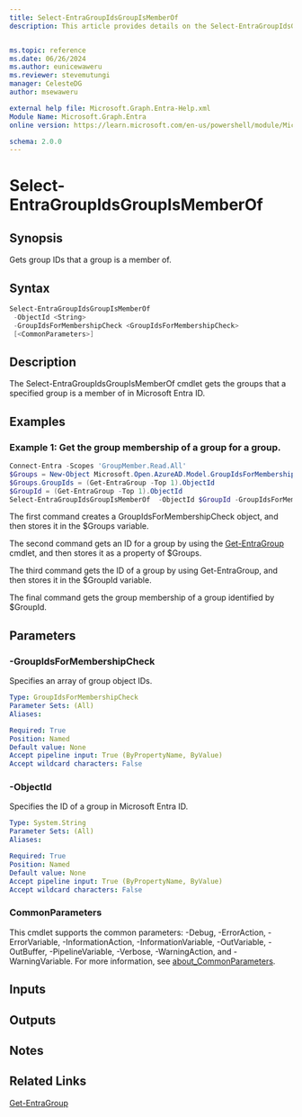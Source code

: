 ```yaml
---
title: Select-EntraGroupIdsGroupIsMemberOf
description: This article provides details on the Select-EntraGroupIdsGroupIsMemberOf command.


ms.topic: reference
ms.date: 06/26/2024
ms.author: eunicewaweru
ms.reviewer: stevemutungi
manager: CelesteDG
author: msewaweru

external help file: Microsoft.Graph.Entra-Help.xml
Module Name: Microsoft.Graph.Entra
online version: https://learn.microsoft.com/en-us/powershell/module/Microsoft.Graph.Entra/Select-EntraGroupIdsGroupIsMemberOf

schema: 2.0.0
---
```


# Select-EntraGroupIdsGroupIsMemberOf

## Synopsis

Gets group IDs that a group is a member of.

## Syntax

```powershell
Select-EntraGroupIdsGroupIsMemberOf 
 -ObjectId <String> 
 -GroupIdsForMembershipCheck <GroupIdsForMembershipCheck>
 [<CommonParameters>]
```

## Description

The Select-EntraGroupIdsGroupIsMemberOf cmdlet gets the groups that a specified group is a member of in Microsoft Entra ID.

## Examples

### Example 1: Get the group membership of a group for a group.

```powershell
Connect-Entra -Scopes 'GroupMember.Read.All'
$Groups = New-Object Microsoft.Open.AzureAD.Model.GroupIdsForMembershipCheck
$Groups.GroupIds = (Get-EntraGroup -Top 1).ObjectId
$GroupId = (Get-EntraGroup -Top 1).ObjectId
Select-EntraGroupIdsGroupIsMemberOf  -ObjectId $GroupId -GroupIdsForMembershipCheck $Groups
```

The first command creates a GroupIdsForMembershipCheck object, and then stores it in the $Groups variable.

The second command gets an ID for a group by using the [Get-EntraGroup](./Get-EntraGroup.md) cmdlet, and then stores it as a property of $Groups.

The third command gets the ID of a group by using Get-EntraGroup, and then stores it in the $GroupId variable.

The final command gets the group membership of a group identified by $GroupId.

## Parameters

### -GroupIdsForMembershipCheck

Specifies an array of group object IDs.

```yaml
Type: GroupIdsForMembershipCheck
Parameter Sets: (All)
Aliases:

Required: True
Position: Named
Default value: None
Accept pipeline input: True (ByPropertyName, ByValue)
Accept wildcard characters: False
```

### -ObjectId

Specifies the ID of a group in Microsoft Entra ID.

```yaml
Type: System.String
Parameter Sets: (All)
Aliases:

Required: True
Position: Named
Default value: None
Accept pipeline input: True (ByPropertyName, ByValue)
Accept wildcard characters: False
```

### CommonParameters

This cmdlet supports the common parameters: -Debug, -ErrorAction, -ErrorVariable, -InformationAction, -InformationVariable, -OutVariable, -OutBuffer, -PipelineVariable, -Verbose, -WarningAction, and -WarningVariable. For more information, see [about_CommonParameters](https://go.microsoft.com/fwlink/?LinkID=113216).

## Inputs

## Outputs

## Notes

## Related Links

[Get-EntraGroup](Get-EntraGroup.md)
